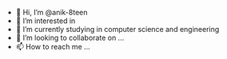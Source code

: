 - 👋 Hi, I’m @anik-8teen
- 👀 I’m interested in 
- 🌱 I’m currently studying in computer science and engineering
- 💞️ I’m looking to collaborate on ...
- 📫 How to reach me ...

<!---
anik-8teen/anik-8teen is a ✨ special ✨ repository because its `README.md` (this file) appears on your GitHub profile.
You can click the Preview link to take a look at your changes.
--->
